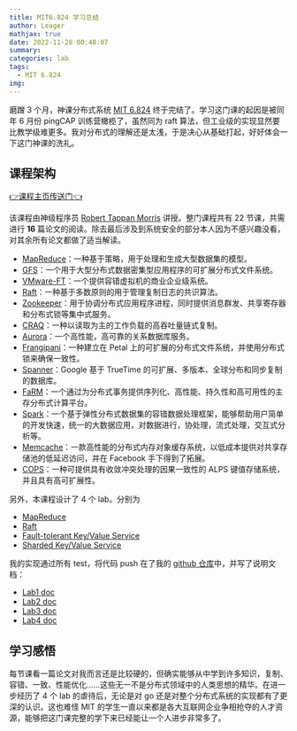 ```yaml
---
title: MIT6.824 学习总结
author: Leager
mathjax: true
date: 2022-11-28 00:48:07
summary:
categories: lab
tags:
  - MIT 6.824
img:
---
```


磨蹭 3 个月，神课分布式系统 [MIT 6.824](https://pdos.csail.mit.edu/6.824/) 终于完结了。学习这门课的起因是被同年 6 月份 pingCAP 训练营橄榄了，虽然同为 raft 算法，但工业级的实现显然要比教学级难更多。我对分布式的理解还是太浅，于是决心从基础打起，好好体会一下这门神课的洗礼。

<!--more-->

## 课程架构

[👉课程主页传送门👈](https://pdos.csail.mit.edu/6.824/)

该课程由神级程序员 [Robert Tappan Morris](https://zh.wikipedia.org/zh-cn/%E7%BD%97%E4%BC%AF%E7%89%B9%C2%B7%E6%B3%B0%E6%BD%98%C2%B7%E8%8E%AB%E9%87%8C%E6%96%AF) 讲授。整门课程共有 22 节课，共需进行 **16** 篇论文的阅读。除去最后涉及到系统安全的部分本人因为不感兴趣没看，对其余所有论文都做了适当解读。

- [MapReduce](../../paperreading/mapreduce)：一种基于策略，用于处理和生成大型数据集的模型。
- [GFS](../../paperreading/gfs)：一个用于大型分布式数据密集型应用程序的可扩展分布式文件系统。
- [VMware-FT](../../paperreading/vmware-ft)：一个提供容错虚拟机的商业企业级系统。
- [Raft](../../paperreading/raft)：一种基于多数原则的用于管理复制日志的共识算法。
- [Zookeeper](../../paperreading/zookeeper)：用于协调分布式应用程序进程，同时提供消息群发、共享寄存器和分布式锁等集中式服务。
- [CRAQ](../../paperreading/craq)：一种以读取为主的工作负载的高吞吐量链式复制。
- [Aurora](../../paperreading/aurora)：一个高性能，高可靠的关系数据库服务。
- [Frangipani](../../paperreading/frangipani)：一种建立在 Petal 上的可扩展的分布式文件系统，并使用分布式锁来确保一致性。
- [Spanner](../../paperreading/spanner)：Google 基于 TrueTime 的可扩展、多版本、全球分布和同步复制的数据库。
- [FaRM](../../paperreading/farm)：一个通过为分布式事务提供序列化、高性能、持久性和高可用性的主存分布式计算平台。
- [Spark](../../paperreading/spark)：一个基于弹性分布式数据集的容错数据处理框架，能够帮助用户简单的开发快速，统一的大数据应用，对数据进行，协处理，流式处理，交互式分析等。
- [Memcache](../../paperreading/memcache)：一款高性能的分布式内存对象缓存系统，以低成本提供对共享存储池的低延迟访问，并在 Facebook 手下得到了拓展。
- [COPS](../../paperreading/cops)：一种可提供具有收敛冲突处理的因果一致性的 ALPS 键值存储系统，并且具有高可扩展性。

另外，本课程设计了 4 个 lab。分别为

- [MapReduce](https://pdos.csail.mit.edu/6.824/labs/lab-mr.html)
- [Raft](https://pdos.csail.mit.edu/6.824/labs/lab-raft.html)
- [Fault-tolerant Key/Value Service](https://pdos.csail.mit.edu/6.824/labs/lab-kvraft.html)
- [Sharded Key/Value Service](https://pdos.csail.mit.edu/6.824/labs/lab-shard.html)

我的实现通过所有 test，将代码 push 在了我的 [github 仓库](https://github.com/Leager-zju/MIT6.824)中，并写了说明文档：

- [Lab1 doc](../6-824lab1)
- [Lab2 doc](../6-824lab2)
- [Lab3 doc](../6-824lab3)
- [Lab4 doc](../6-824lab4)

## 学习感悟

每节课看一篇论文对我而言还是比较硬的，但确实能够从中学到许多知识，复制、容错、一致、性能优化……这些无一不是分布式领域中的人类思想的精华。在进一步经历了 4 个 lab 的虐待后，无论是对 go 还是对整个分布式系统的实现都有了更深的认识。这也难怪 MIT 的学生一直以来都是各大互联网企业争相抢夺的人才资源，能够把这门课完整的学下来已经能让一个人进步非常多了。

